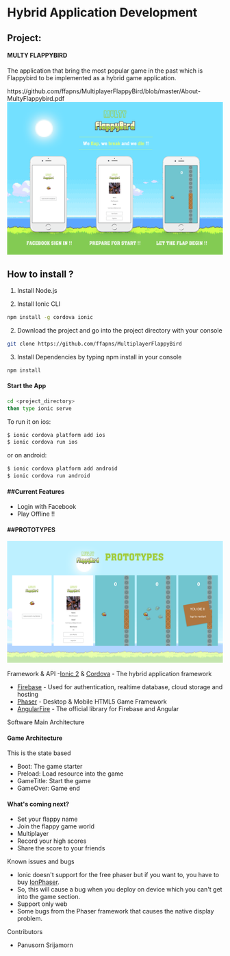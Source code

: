 <h1>Hybrid Application Development</h1>


<h2>Project:</h2>

<h4>MULTY FLAPPYBIRD</h4>

<p>The application that bring the most popular game in the past which is Flappybird to be implemented as a hybrid game application.</p>
<a>https://github.com/ffapns/MultiplayerFlappyBird/blob/master/About-MultyFlappybird.pdf</a>
<img src="https://github.com/ffapns/MultiplayerFlappyBird/blob/master/Utilities/MultyFlappyBird@2x.png">


<h2>How to install ?</h2>

1. Install Node.js

2. Install Ionic CLI
```bash
npm install -g cordova ionic
```

2. Download the project and go into the project directory with your console
```bash
git clone https://github.com/ffapns/MultiplayerFlappyBird
```

3. Install Dependencies by typing npm install in your console
```bash
npm install
```


<h4>Start the App</h4>

```bash
cd <project_directory>
then type ionic serve
```

To run it on ios:

```bash
$ ionic cordova platform add ios
$ ionic cordova run ios
```

or on android:
```bash
$ ionic cordova platform add android
$ ionic cordova run android
```



<h4>##Current Features</h4>

- Login with Facebook
- Play Offline !!


<h4>##PROTOTYPES</h4>


<img src="https://github.com/ffapns/MultiplayerFlappyBird/blob/master/Utilities/Prototype.png">


Framework & API
-[Ionic 2](https://ionicframework.com) & [Cordova](https://cordova.apache.org) - The hybrid application framework
- [Firebase](https://firebase.google.com) - Used for authentication, realtime database, cloud storage and hosting
- [Phaser](http://phaser.io/) - Desktop & Mobile HTML5 Game Framework
- [AngularFire](https://github.com/angular/angularfire2) - The official library for Firebase and Angular



Software Main Architecture
<h4>Game Architecture</h4>
   <p>This is the state based</p> 
   <p>
    <ul>
        <li>Boot: The game starter</li>
         <li>Preload: Load resource into the game</li>
          <li>GameTitle: Start the game</li>
           <li>GameOver: Game end</li>
    </ul>
   </p>

<h4>What's coming next?</h4>

- Set your flappy name 
- Join the flappy game world
- Multiplayer
- Record your high scores
- Share the score to your friends

Known issues and bugs
- Ionic doesn't support for the free phaser but if you want to, you have to buy 
[IonPhaser](https://market.ionicframework.com/plugins/ionphaser).
- So, this will cause a bug when you deploy on device which you can't get into the game section.
- Support only web
- Some bugs from the Phaser framework that causes the native display problem.


Contributors
- Panusorn Srijamorn

















